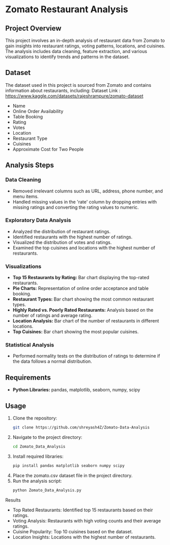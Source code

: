 # Zomato Restaurant Analysis

## Project Overview

This project involves an in-depth analysis of restaurant data from Zomato to gain insights into restaurant ratings, voting patterns, locations, and cuisines. The analysis includes data cleaning, feature extraction, and various visualizations to identify trends and patterns in the dataset.

## Dataset

The dataset used in this project is sourced from Zomato and contains information about restaurants, including:
Dataset Link : https://www.kaggle.com/datasets/rajeshrampure/zomato-dataset
- Name
- Online Order Availability
- Table Booking
- Rating
- Votes
- Location
- Restaurant Type
- Cuisines
- Approximate Cost for Two People

## Analysis Steps

### Data Cleaning

- Removed irrelevant columns such as URL, address, phone number, and menu items.
- Handled missing values in the 'rate' column by dropping entries with missing ratings and converting the rating values to numeric.

### Exploratory Data Analysis

- Analyzed the distribution of restaurant ratings.
- Identified restaurants with the highest number of ratings.
- Visualized the distribution of votes and ratings.
- Examined the top cuisines and locations with the highest number of restaurants.

### Visualizations

- **Top 15 Restaurants by Rating:** Bar chart displaying the top-rated restaurants.
- **Pie Charts:** Representation of online order acceptance and table booking.
- **Restaurant Types:** Bar chart showing the most common restaurant types.
- **Highly Rated vs. Poorly Rated Restaurants:** Analysis based on the number of ratings and average rating.
- **Location Analysis:** Bar chart of the number of restaurants in different locations.
- **Top Cuisines:** Bar chart showing the most popular cuisines.

### Statistical Analysis

- Performed normality tests on the distribution of ratings to determine if the data follows a normal distribution.

## Requirements

- **Python Libraries:** pandas, matplotlib, seaborn, numpy, scipy

## Usage

1. Clone the repository:
   ```bash
   git clone https://github.com/shreyash4Z/Zomato-Data-Analysis
2.   Navigate to the project directory:
     ```bash
     cd Zomato_Data_Analysis
3.  Install required libraries:
    ```bash
    pip install pandas matplotlib seaborn numpy scipy
4.  Place the zomato.csv dataset file in the project directory.
5.  Run the analysis script:
    ```bash
    python Zomato_Data_Analysis.py

Results
- Top Rated Restaurants: Identified top 15 restaurants based on their ratings.
- Voting Analysis: Restaurants with high voting counts and their average ratings.
- Cuisine Popularity: Top 10 cuisines based on the dataset.
- Location Insights: Locations with the highest number of restaurants.



